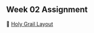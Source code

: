 ## Week 02 Assignment
🔗 [Holy Grail Layout](https://bahintingchristopher.github.io/wdd130/week02/holygrail.html)
